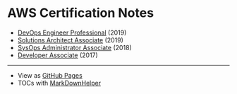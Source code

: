 # AWS Certification Notes

* [DevOps Engineer Professional](devops-engineer-professional.md) (2019)
* [Solutions Architect Associate](solutions-architect-associate.md) (2019)
* [SysOps Administrator Associate](sysops-administrator-associate.md) (2018)
* [Developer Associate](developer-associate.md) (2017)

---

* View as [GitHub Pages](https://jangroth.github.io/aws-certification-notes/)
* TOCs with [MarkDownHelper](https://github.com/jangroth/markdownhelper) 
